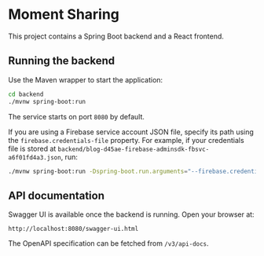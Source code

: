# Moment Sharing

This project contains a Spring Boot backend and a React frontend.

## Running the backend

Use the Maven wrapper to start the application:

```bash
cd backend
./mvnw spring-boot:run
```

The service starts on port `8080` by default.

If you are using a Firebase service account JSON file, specify its path using the
`firebase.credentials-file` property. For example, if your credentials file is stored
at `backend/blog-d45ae-firebase-adminsdk-fbsvc-a6f01fd4a3.json`, run:

```bash
./mvnw spring-boot:run -Dspring-boot.run.arguments="--firebase.credentials-file=blog-d45ae-firebase-adminsdk-fbsvc-a6f01fd4a3.json"
```

## API documentation

Swagger UI is available once the backend is running. Open your browser at:

```
http://localhost:8080/swagger-ui.html
```

The OpenAPI specification can be fetched from `/v3/api-docs`.

